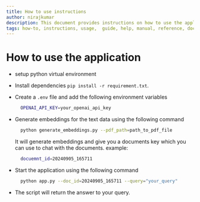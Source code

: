 ```yaml
---
title: How to use instructions
author: nirajkumar
description: This document provides instructions on how to use the application.
tags: how-to, instructions, usage,  guide, help, manual, reference, documentation, faq, tutorial.
---
```



# How to use the application

* setup python virtual environment
* Install dependencies `pip install -r requirement.txt`.
* Create a `.env` file and add the following environment variables

  ```bash
    OPENAI_API_KEY=your_openai_api_key
  ```
* Generate embeddings for the text data using the following command

  ```bash
    python generate_embeddings.py --pdf_path=path_to_pdf_file
  ```
  It will generate embeddings and give you a documents key which you can use to chat with the documents.
  example:
  ```bash
    docuemnt_id=20240905_165711
  ```

* Start the application using the following command

  ```bash
    python app.py --doc_id=20240905_165711 --query="your_query"
  ```

* The script will return the answer to your query.

